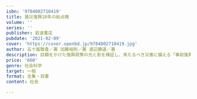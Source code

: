 ```yaml
---
isbn: '9784002710419'
title: 震災復興10年の総点検
volume: ''
series: ''
publisher: 岩波書店
pubdate: '2021-02-09'
cover: 'https://cover.openbd.jp/9784002710419.jpg'
author: 五十嵐敬喜／著 加藤裕則／著 渡辺勝道／著
description: 巨額をかけた復興政策の光と影を検証し、来たるべき災害に備える「事前復興」などの考え方を紹介する。
price: '660'
genre: 社会科学
target: 一般
format: 全集・双書
content: 社会

---
```

